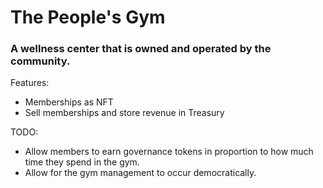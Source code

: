 # The People's Gym

### A wellness center that is owned and operated by the community.

Features:
- Memberships as NFT
- Sell memberships and store revenue in Treasury

TODO:
- Allow members to earn governance tokens in proportion to how much time they spend in the gym.
- Allow for the gym management to occur democratically.

